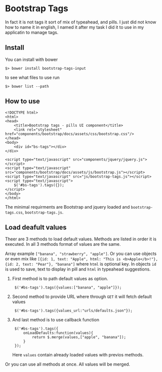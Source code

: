 # Bootstrap Tags

In fact it is not tags it sort of mix of typeahead, and pills. I just did not know how to name it in english, I named it after my task I did it to use in my applicatin to manage tags.


## Install

You can install with bower

    $> bower install bootstrap-tags-input

to see what files to use run

    $> bower list --path

## How to use

    <!DOCTYPE html>
    <html>
    <head>
        <title>Bootstrap tags - pills UI component</title>
        <link rel="stylesheet" href="components/bootstrap/docs/assets/css/bootstrap.css"/>
    </head>
    <body>
        <div id="bs-tags"></div>
    </div>

    <script type="text/javascript" src="components/jquery/jquery.js"></script>
    <script type="text/javascript" src="components/bootstrap/docs/assets/js/bootstrap.js"></script>
    <script type="text/javascript" src="js/bootstrap-tags.js"></script>
    <script type="text/javascript">
        $('#bs-tags').tags({});
    </script>
    </body>
    </html>

The minimal requirments are Bootstrap and jquery loaded and `bootstrap-tags.css`, `bootstrap-tags.js`.

## Load deafult values

Theer are 3 methods to load default values. Methods are listed in order it is executed. In all 3 methods format of values are the same.

Array example `["banana", "strawberry", "apple"]`. Or you can use objects or even mix like
`[{id: 1, text: "Apple", html: "This is <b>Apple</b>!"}, {id: 2, text: "Pear"}, "banana"]` where `html` is optional
key. In objects `id` is used to save, text to display in pill and `html` in typeahead suggestions.

1. First method is to path default values as option.

        $('#bs-tags').tags({values:["banana", "apple"]});

2. Second method to provide URL where through `GET` it will fetch default values

        $('#bs-tags').tags({values_url:"urls/defaults.json"});

3. And last method is to use callback function

        $('#bs-tags').tags({
            onLoadDefaults:function(values){
                return $.merge(values,["apple", "banana"]);
            }
        });
    Here `values` contain already loaded values with previos methods.

Or you can use all methods at once. All values will be merged.